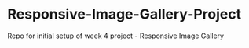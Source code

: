 # Responsive-Image-Gallery-Project
Repo for initial setup of week 4 project - Responsive Image Gallery
